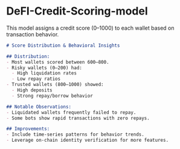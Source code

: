 # DeFI-Credit-Scoring-model
This model assigns a credit score (0–1000) to each wallet based on transaction behavior.

```markdown
# Score Distribution & Behavioral Insights

## Distribution:
- Most wallets scored between 600–800.
- Risky wallets (0–200) had:
  - High liquidation rates
  - Low repay ratios
- Trusted wallets (800–1000) showed:
  - High deposits
  - Strong repay/borrow behavior

## Notable Observations:
- Liquidated wallets frequently failed to repay.
- Some bots show rapid transactions with zero repays.

## Improvements:
- Include time-series patterns for behavior trends.
- Leverage on-chain identity verification for more features.
